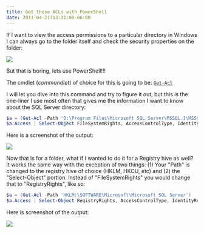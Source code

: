 ```yaml
---
title: Get those ACLs with PowerShell
date: 2011-04-21T13:31:00-06:00
---
```


If I want to view the access permissions to a particular directory in Windows I can always go to the folder itself and check the security properties on the folder:

![](/img/securitytab.jpg)

But that is boring, lets use PowerShell!!!

The cmdlet (_commandlet_) of choice for this is going to be: <a href="http://technet.microsoft.com/en-us/library/dd347635.aspx" target="_blank">`Get-Acl`</a>

I will let you dive into this command and try to figure it out, but this is the one-liner I use most often that gives me the information I want to know about the SQL Server directory:

```powershell
$a = (Get-Acl -Path 'D:\Program Files\Microsoft SQL Server\MSSQL.1\MSSQL')
$a.Access | Select-Object FileSystemRights, AccessControlType, IdentityReference, IsInherited | ft -auto
```

Here is a screenshot of the output:

![](/img/folder_acl.jpg)

Now that is for a folder, what if I wanted to do it for a Registry hive as well? It works the same way with the exception of two things: (1) Your "Path" is changed to the registry hive of choice (HKLM, HKCU, etc) and (2) the "Select-Object" portion. Instead of "FileSystemRights" you would change that to "RegistryRights", like so:

```powershell
$a = (Get-Acl -Path 'HKLM:\SOFTWARE\Microsoft\Microsoft SQL Server')
$a.Access | Select-Object RegistryRights, AccessControlType, IdentityReference, IsInherited | ft -auto
```

Here is screenshot of the output:

![](/img/hklm_acl1.jpg)
